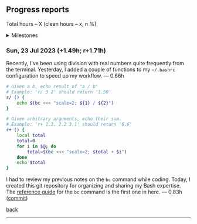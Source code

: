 <a name="top"></a>
## Progress reports

Total hours &ndash; X (clean hours &ndash; x, n %)

<details>
<summary>Milestones</summary>

...

</details>

<a name="23-Jul-2023"></a>
### Sun, 23 Jul 2023 (+1.49h; r+1.71h)

Recently, I've been using division with real numbers quite frequently from the terminal. Yesterday, I added a couple of functions to my `~/.bashrc` configuration to speed up my workflow. &mdash; 0.66h
```bash
# Given a b, echo result of "a / b"
# Example: 'r/ 3 2' should return '1.50'
r/ () {
    echo $(bc <<< "scale=2; ${1} / ${2}")
}

# Given arbitrary arguments, echo their sum.
# Example: 'r+ 1.3. 2.2 3.1' should return '6.6'
r+ () {
    local total
    total=0
    for i in $@; do
        total=$(bc <<< "scale=2; $total + $i")
    done
    echo $total
}
```

I had to review my previous notes on the `bc` command while coding. Today, I created this git repository for organizing and sharing my Bash expertise. The [reference guide](./commands/bc.md) for the `bc` command is the first one in here. &mdash; 0.83h ([commit](https://github.com/DanilTsygolnik/learn_bash/commit/5681dbbce04c5075be06fdb2aa1e67ea7ead1215))

[back](#top)

---

<!-- day's note template

Paste the following command to @= register to create a link for the day's title
"<a name=\"".trim(system('date +"%d-%b-%Y"'))."\"><\/a>"
Paste the following command to @= register to create a title for the day
"### ".trim(system('date +"%a, %d %b %Y"'))

...

[back](#top)

---

-->

